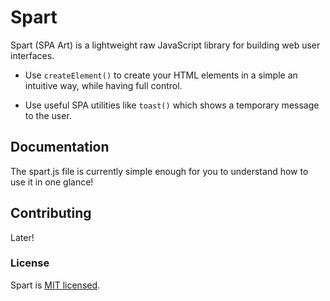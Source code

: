 # Spart

Spart (SPA Art) is a lightweight raw JavaScript library for building web user interfaces.

* Use `createElement()` to create your HTML elements in a simple an intuitive way, while having full control.

* Use useful SPA utilities like `toast()` which shows a temporary message to the user.

## Documentation

The spart.js file is currently simple enough for you to understand how to use it in one glance!

## Contributing

Later!

### License

Spart is [MIT licensed](./LICENSE).
